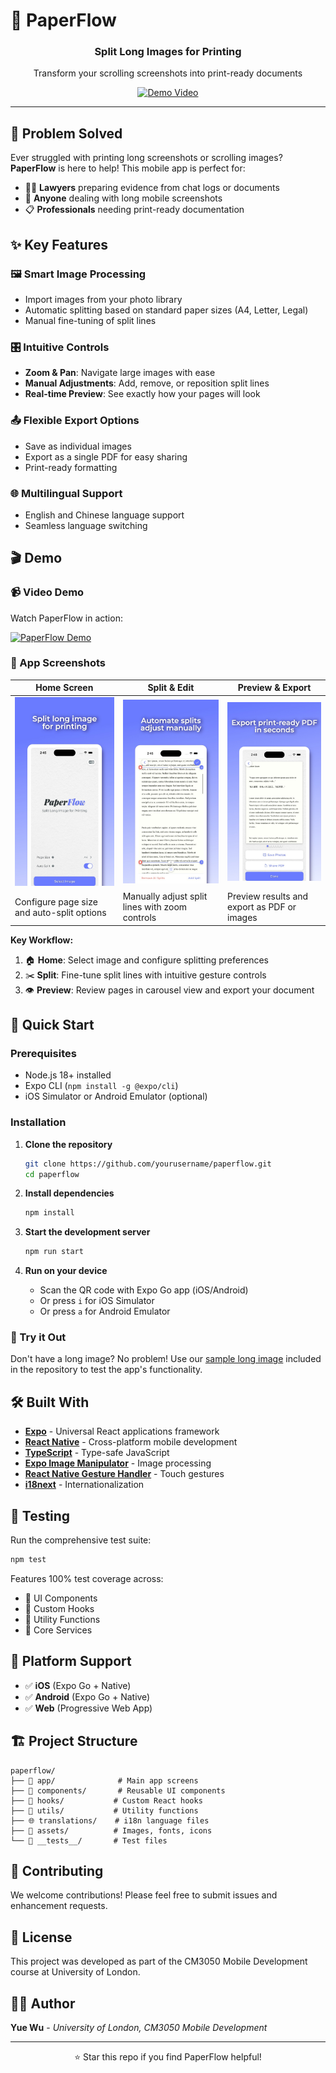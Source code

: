 # 📄 PaperFlow

<div align="center">
  <h3>Split Long Images for Printing</h3>
  <p>Transform your scrolling screenshots into print-ready documents</p>
  
  [![Demo Video](https://img.shields.io/badge/📹_Demo-Watch_on_YouTube-red?style=for-the-badge)](https://www.youtube.com/watch?v=Q2ZONTEB2gw&t=8s&ab_channel=WuYue)
</div>

---

## 🎯 Problem Solved

Ever struggled with printing long screenshots or scrolling images? **PaperFlow** is here to help! This mobile app is perfect for:

- 👩‍⚖️ **Lawyers** preparing evidence from chat logs or documents
- 📱 **Anyone** dealing with long mobile screenshots
- 📋 **Professionals** needing print-ready documentation

## ✨ Key Features

### 🖼️ **Smart Image Processing**

- Import images from your photo library
- Automatic splitting based on standard paper sizes (A4, Letter, Legal)
- Manual fine-tuning of split lines

### 🎛️ **Intuitive Controls**

- **Zoom & Pan**: Navigate large images with ease
- **Manual Adjustments**: Add, remove, or reposition split lines
- **Real-time Preview**: See exactly how your pages will look

### 📤 **Flexible Export Options**

- Save as individual images
- Export as a single PDF for easy sharing
- Print-ready formatting

### 🌐 **Multilingual Support**

- English and Chinese language support
- Seamless language switching

## 🎬 Demo

### 📹 Video Demo

Watch PaperFlow in action:

[![PaperFlow Demo](https://img.youtube.com/vi/Q2ZONTEB2gw/maxresdefault.jpg)](https://www.youtube.com/watch?v=Q2ZONTEB2gw&t=8s&ab_channel=WuYue)

### 📱 App Screenshots

<div align="center">
  
| Home Screen | Split & Edit | Preview & Export |
|-------------|--------------|------------------|
| ![Home Screen](./assets/images/image1.jpeg) | ![Split Screen](./assets/images/image2.jpeg) | ![Preview Screen](./assets/images/image3.jpeg) |
| Configure page size and auto-split options | Manually adjust split lines with zoom controls | Preview results and export as PDF or images |

</div>

**Key Workflow:**

1. 🏠 **Home**: Select image and configure splitting preferences
2. ✂️ **Split**: Fine-tune split lines with intuitive gesture controls
3. 👁️ **Preview**: Review pages in carousel view and export your document

## 🚀 Quick Start

### Prerequisites

- Node.js 18+ installed
- Expo CLI (`npm install -g @expo/cli`)
- iOS Simulator or Android Emulator (optional)

### Installation

1. **Clone the repository**

   ```bash
   git clone https://github.com/yourusername/paperflow.git
   cd paperflow
   ```

2. **Install dependencies**

   ```bash
   npm install
   ```

3. **Start the development server**

   ```bash
   npm run start
   ```

4. **Run on your device**
   - Scan the QR code with Expo Go app (iOS/Android)
   - Or press `i` for iOS Simulator
   - Or press `a` for Android Emulator

### 📱 Try it Out

Don't have a long image? No problem! Use our [sample long image](long-image-test.jpeg) included in the repository to test the app's functionality.

## 🛠️ Built With

- **[Expo](https://expo.dev/)** - Universal React applications framework
- **[React Native](https://reactnative.dev/)** - Cross-platform mobile development
- **[TypeScript](https://www.typescriptlang.org/)** - Type-safe JavaScript
- **[Expo Image Manipulator](https://docs.expo.dev/versions/latest/sdk/imagemanipulator/)** - Image processing
- **[React Native Gesture Handler](https://docs.swmansion.com/react-native-gesture-handler/)** - Touch gestures
- **[i18next](https://www.i18next.com/)** - Internationalization

## 🧪 Testing

Run the comprehensive test suite:

```bash
npm test
```

Features 100% test coverage across:

- 📱 UI Components
- 🎣 Custom Hooks
- 🔧 Utility Functions
- 📄 Core Services

## 📱 Platform Support

- ✅ **iOS** (Expo Go + Native)
- ✅ **Android** (Expo Go + Native)
- ✅ **Web** (Progressive Web App)

## 🏗️ Project Structure

```
paperflow/
├── 📱 app/              # Main app screens
├── 🧩 components/       # Reusable UI components
├── 🎣 hooks/           # Custom React hooks
├── 🔧 utils/           # Utility functions
├── 🌐 translations/    # i18n language files
├── 🎨 assets/          # Images, fonts, icons
└── 🧪 __tests__/       # Test files
```

## 🤝 Contributing

We welcome contributions! Please feel free to submit issues and enhancement requests.

## 📄 License

This project was developed as part of the CM3050 Mobile Development course at University of London.

## 👨‍💻 Author

**Yue Wu** - _University of London, CM3050 Mobile Development_

---

<div align="center">
  <p>⭐ Star this repo if you find PaperFlow helpful!</p>
</div>
